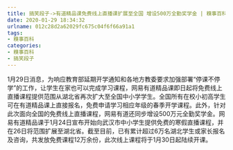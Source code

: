 ```yaml
---
title: 搞笑段子->有道精品课免费线上直播课扩展至全国 增设500万全勤奖学金 | 糗事百科
date: 2020-01-29 18:34:32
urlname: 012c28d2a62029fc675c04f6f66a91a1
tags: 
- 糗事百科
categories:
- 糗事百科
- 搞笑段子
---
```

1月29日消息，为响应教育部延期开学通知和各地方教委要求加强部署“停课不停学”的工作，让学生在家也可以完成学习课程，网易有道精品课即日起将免费线上直播课程提供范围从湖北省再次扩大至全国中小学学生。全国所有在校小初高学生可在有道精品课上直接报名，免费申请学习相应年级的春季开学课程。此外，针对此次面向全国的免费线上直播课程，网易有道还同步增设500万元全勤奖学金。网易有道精品课于1月24日宣布开始向武汉市中小学生提供免费的寒假直播课程，并在26日将范围扩展至湖北省。截至目前，已有累计超过6万名湖北学生或家长报名及咨询，共发放免费课程12万余份，此次线上课程将于1月30日起陆续开课。


